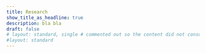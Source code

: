 ```yaml
---
title: Research
show_title_as_headline: true
description: bla bla
draft: false
# layout: standard, single # commented out so the content did not consume the full width of the page
#layout: standard
---
```



